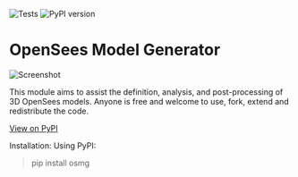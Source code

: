 ![Tests](https://github.com/ioannis-vm/OpenSees_Model_Generator/actions/workflows/test_and_deploy.yml/badge.svg)
![PyPI version](https://badge.fury.io/py/osmg.svg)

# OpenSees Model Generator

![Screenshot](/img/teaser_image.png)

This module aims to assist the definition, analysis, and post-processing of 3D OpenSees models.
Anyone is free and welcome to use, fork, extend and redistribute the code.


[View on PyPI](https://pypi.org/project/osmg/)

Installation:
Using PyPI:
> pip install osmg
